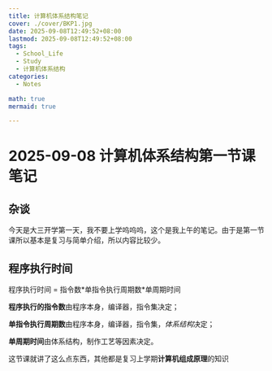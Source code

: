 ```yaml
---
title: 计算机体系结构笔记
cover: ./cover/BKP1.jpg
date: 2025-09-08T12:49:52+08:00
lastmod: 2025-09-08T12:49:52+08:00
tags:
  - School_Life
  - Study
  - 计算机体系结构
categories:
  - Notes

math: true
mermaid: true

---
```

# 2025-09-08 计算机体系结构第一节课笔记

## 杂谈
今天是大三开学第一天，我不要上学呜呜呜，这个是我上午的笔记。由于是第一节课所以基本是复习与简单介绍，所以内容比较少。

## 程序执行时间

程序执行时间 = 指令数\*单指令执行周期数\*单周期时间

**程序执行的指令数**由程序本身，编译器，指令集决定；

**单指令执行周期数**由程序本身，编译器，指令集，*体系结构*决定；

**单周期时间**由体系结构，制作工艺等因素决定。

这节课就讲了这么点东西，其他都是复习上学期**计算机组成原理**的知识